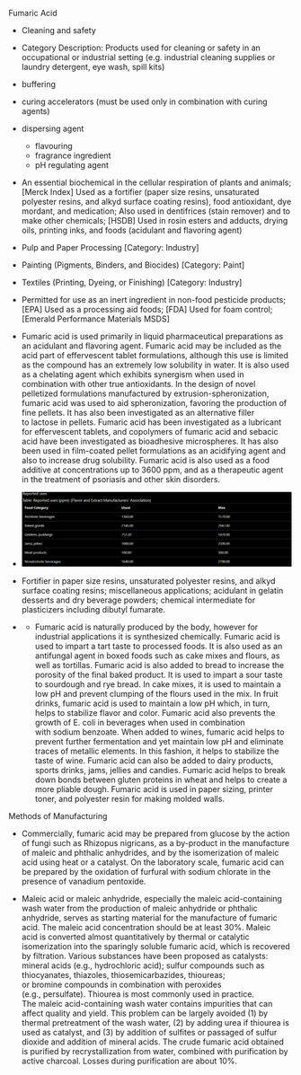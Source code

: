 Fumaric Acid

* Cleaning and safety  
* Category Description: Products used for cleaning or safety in an occupational or industrial setting (e.g. industrial cleaning supplies or laundry detergent, eye wash, spill kits)  
* buffering  
* curing accelerators (must be used only in combination with curing agents)  
* dispersing agent  
  * flavouring  
  * fragrance ingredient  
  * pH regulating agent  
* An essential biochemical in the cellular respiration of plants and animals; \[Merck Index\] Used as a fortifier (paper size resins, unsaturated polyester resins, and alkyd surface coating resins), food antioxidant, dye mordant, and medication; Also used in dentifrices (stain remover) and to make other chemicals; \[HSDB\] Used in rosin esters and adducts, drying oils, printing inks, and foods (acidulant and flavoring agent)  
* Pulp and Paper Processing \[Category: Industry\]  
* Painting (Pigments, Binders, and Biocides) \[Category: Paint\]  
* Textiles (Printing, Dyeing, or Finishing) \[Category: Industry\]  
* Permitted for use as an inert ingredient in non-food pesticide products; \[EPA\] Used as a processing aid foods; \[FDA\] Used for foam control; \[Emerald Performance Materials MSDS\]  
* Fumaric acid is used primarily in liquid pharmaceutical preparations as an acidulant and flavoring agent. Fumaric acid may be included as the acid part of effervescent tablet formulations, although this use is limited as the compound has an extremely low solubility in water. It is also used as a chelating agent which exhibits synergism when used in combination with other true antioxidants. In the design of novel pelletized formulations manufactured by extrusion-spheronization, fumaric acid was used to aid spheronization, favoring the production of fine pellets. It has also been investigated as an alternative filler to lactose in pellets. Fumaric acid has been investigated as a lubricant for effervescent tablets, and copolymers of fumaric acid and sebacic acid have been investigated as bioadhesive microspheres. It has also been used in film-coated pellet formulations as an acidifying agent and also to increase drug solubility. Fumaric acid is also used as a food additive at concentrations up to 3600 ppm, and as a therapeutic agent in the treatment of psoriasis and other skin disorders.  
* ![fumaric acid](../images/image1.png)

* Fortifier in paper size resins, unsaturated polyester resins, and alkyd surface coating resins; miscellaneous applications; acidulant in gelatin desserts and dry beverage powders; chemical intermediate for plasticizers including dibutyl fumarate.  
    
*   
  * Fumaric acid is naturally produced by the body, however for industrial applications it is synthesized chemically. Fumaric acid is used to impart a tart taste to processed foods. It is also used as an antifungal agent in boxed foods such as cake mixes and flours, as well as tortillas. Fumaric acid is also added to bread to increase the porosity of the final baked product. It is used to impart a sour taste to sourdough and rye bread. In cake mixes, it is used to maintain a low pH and prevent clumping of the flours used in the mix. In fruit drinks, fumaric acid is used to maintain a low pH which, in turn, helps to stabilize flavor and color. Fumaric acid also prevents the growth of E. coli in beverages when used in combination with sodium benzoate. When added to wines, fumaric acid helps to prevent further fermentation and yet maintain low pH and eliminate traces of metallic elements. In this fashion, it helps to stabilize the taste of wine. Fumaric acid can also be added to dairy products, sports drinks, jams, jellies and candies. Fumaric acid helps to break down bonds between gluten proteins in wheat and helps to create a more pliable dough. Fumaric acid is used in paper sizing, printer toner, and polyester resin for making molded walls.

Methods of Manufacturing

* Commercially, fumaric acid may be prepared from glucose by the action of fungi such as Rhizopus nigricans, as a by-product in the manufacture of maleic and phthalic anhydrides, and by the isomerization of maleic acid using heat or a catalyst. On the laboratory scale, fumaric acid can be prepared by the oxidation of furfural with sodium chlorate in the presence of vanadium pentoxide.  
    
* Maleic acid or maleic anhydride, especially the maleic acid-containing wash water from the production of maleic anhydride or phthalic anhydride, serves as starting material for the manufacture of fumaric acid. The maleic acid concentration should be at least 30%. Maleic acid is converted almost quantitatively by thermal or catalytic isomerization into the sparingly soluble fumaric acid, which is recovered by filtration. Various substances have been proposed as catalysts: mineral acids (e.g., hydrochloric acid); sulfur compounds such as thiocyanates, thiazoles, thiosemicarbazides, thioureas; or bromine compounds in combination with peroxides (e.g., persulfate). Thiourea is most commonly used in practice. The maleic acid-containing wash water contains impurities that can affect quality and yield. This problem can be largely avoided (1) by thermal pretreatment of the wash water, (2) by adding urea if thiourea is used as catalyst, and (3) by addition of sulfites or passaged of sulfur dioxide and addition of mineral acids. The crude fumaric acid obtained is purified by recrystallization from water, combined with purification by active charcoal. Losses during purification are about 10%.